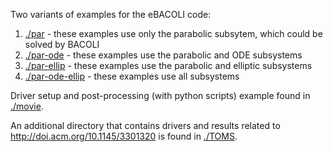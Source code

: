 Two variants of examples for the eBACOLI code:

1.  [./par](./par) - these examples use only the parabolic subsytem, which could be solved by BACOLI
2.  [./par-ode](./par-ode) - these examples use the parabolic and ODE subsystems
3.  [./par-ellip](./par-ellip) - these examples use the parabolic and elliptic subsystems
4.  [./par-ode-ellip](./par-ode-ellip) - these examples use all subsystems

Driver setup and post-processing (with python scripts) example found in [./movie](./movie).

An additional directory that contains drivers and results related to http://doi.acm.org/10.1145/3301320 is found in [./TOMS](./TOMS).
